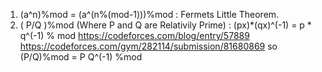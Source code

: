 1. (a^n)%mod       = (a^(n%(mod-1)))%mod : Fermets Little Theorem.
2. ( P/Q )%mod (Where P and Q are Relativily Prime) :
              (px)*(qx)^(-1) = p * q^(-1) % mod
              https://codeforces.com/blog/entry/57889     https://codeforces.com/gym/282114/submission/81680869
              so (P/Q)%mod = P Q^(-1) %mod
